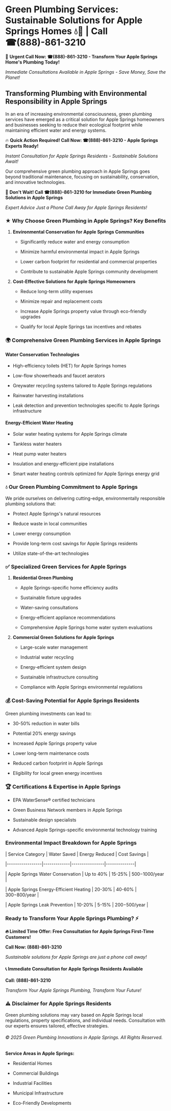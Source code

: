 # Green Plumbing Services: Sustainable Solutions for Apple Springs Homes 💧🌿 | Call ☎(888)-861-3210

🚨 **Urgent Call Now: ☎(888)-861-3210 - Transform Your Apple Springs Home's Plumbing Today!**
*Immediate Consultations Available in Apple Springs - Save Money, Save the Planet!*

## Transforming Plumbing with Environmental Responsibility in Apple Springs

In an era of increasing environmental consciousness, green plumbing services have emerged as a critical solution for Apple Springs homeowners and businesses seeking to reduce their ecological footprint while maintaining efficient water and energy systems. 

🔥 **Quick Action Required! Call Now: ☎(888)-861-3210 - Apple Springs Experts Ready!**
*Instant Consultation for Apple Springs Residents - Sustainable Solutions Await!*

Our comprehensive green plumbing approach in Apple Springs goes beyond traditional maintenance, focusing on sustainability, conservation, and innovative technologies.

🚨 **Don't Wait! Call ☎(888)-861-3210 for Immediate Green Plumbing Solutions in Apple Springs**
*Expert Advice Just a Phone Call Away for Apple Springs Residents!*

### ★ Why Choose Green Plumbing in Apple Springs? Key Benefits

1. **Environmental Conservation for Apple Springs Communities** 
   - Significantly reduce water and energy consumption
   - Minimize harmful environmental impact in Apple Springs
   - Lower carbon footprint for residential and commercial properties
   - Contribute to sustainable Apple Springs community development

2. **Cost-Effective Solutions for Apple Springs Homeowners** 
   - Reduce long-term utility expenses
   - Minimize repair and replacement costs
   - Increase Apple Springs property value through eco-friendly upgrades
   - Qualify for local Apple Springs tax incentives and rebates

### 🌍 Comprehensive Green Plumbing Services in Apple Springs

#### Water Conservation Technologies
- High-efficiency toilets (HET) for Apple Springs homes
- Low-flow showerheads and faucet aerators
- Greywater recycling systems tailored to Apple Springs regulations
- Rainwater harvesting installations
- Leak detection and prevention technologies specific to Apple Springs infrastructure

#### Energy-Efficient Water Heating
- Solar water heating systems for Apple Springs climate
- Tankless water heaters
- Heat pump water heaters
- Insulation and energy-efficient pipe installations
- Smart water heating controls optimized for Apple Springs energy grid

### 💧 Our Green Plumbing Commitment to Apple Springs

We pride ourselves on delivering cutting-edge, environmentally responsible plumbing solutions that:
- Protect Apple Springs's natural resources
- Reduce waste in local communities
- Lower energy consumption
- Provide long-term cost savings for Apple Springs residents
- Utilize state-of-the-art technologies

### ✅ Specialized Green Services for Apple Springs

1. **Residential Green Plumbing**
   - Apple Springs-specific home efficiency audits
   - Sustainable fixture upgrades
   - Water-saving consultations
   - Energy-efficient appliance recommendations
   - Comprehensive Apple Springs home water system evaluations

2. **Commercial Green Solutions for Apple Springs**
   - Large-scale water management
   - Industrial water recycling
   - Energy-efficient system design
   - Sustainable infrastructure consulting
   - Compliance with Apple Springs environmental regulations

### 💰 Cost-Saving Potential for Apple Springs Residents

Green plumbing investments can lead to:
- 30-50% reduction in water bills
- Potential 20% energy savings
- Increased Apple Springs property value
- Lower long-term maintenance costs
- Reduced carbon footprint in Apple Springs
- Eligibility for local green energy incentives

### 🏆 Certifications & Expertise in Apple Springs

- EPA WaterSense® certified technicians
- Green Business Network members in Apple Springs
- Sustainable design specialists
- Advanced Apple Springs-specific environmental technology training

### Environmental Impact Breakdown for Apple Springs

| Service Category | Water Saved | Energy Reduced | Cost Savings |
|-----------------|-------------|----------------|--------------|
| Apple Springs Water Conservation | Up to 40% | 15-25% | $500-$1000/year |
| Apple Springs Energy-Efficient Heating | 20-30% | 40-60% | $300-$800/year |
| Apple Springs Leak Prevention | 10-20% | 5-15% | $200-$500/year |

### Ready to Transform Your Apple Springs Plumbing? ⚡

**🔥 Limited Time Offer: Free Consultation for Apple Springs First-Time Customers!**

**Call Now: (888)-861-3210**
*Sustainable solutions for Apple Springs are just a phone call away!*

#### 📞 Immediate Consultation for Apple Springs Residents Available

**Call: (888)-861-3210**
*Transform Your Apple Springs Plumbing, Transform Your Future!*

### ⚠️ Disclaimer for Apple Springs Residents

Green plumbing solutions may vary based on Apple Springs local regulations, property specifications, and individual needs. Consultation with our experts ensures tailored, effective strategies.

###### © 2025 Green Plumbing Innovations in Apple Springs. All Rights Reserved.

**Service Areas in Apple Springs:** 
- Residential Homes
- Commercial Buildings
- Industrial Facilities
- Municipal Infrastructure
- Eco-Friendly Developments